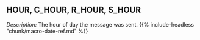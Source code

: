 ---
---
<!-- DISCLAIMER: This file is based on the syslog-ng Open Source Edition documentation https://github.com/balabit/syslog-ng-ose-guides/commit/2f4a52ee61d1ea9ad27cb4f3168b95408fddfdf2 and is used under the terms of The syslog-ng Open Source Edition Documentation License. The file has been modified by Axoflow. -->

## HOUR, C_HOUR, R_HOUR, S_HOUR

*Description:* The hour of day the message was sent. {{% include-headless "chunk/macro-date-ref.md" %}}

